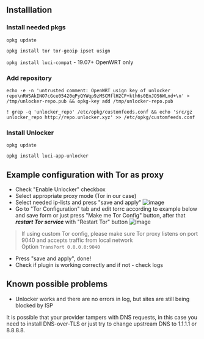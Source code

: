 ## Installlation

### Install needed pkgs
`opkg update`

`opkg install tor tor-geoip ipset usign`

`opkg install luci-compat` - 19.07+ OpenWRT only

### Add repository
`echo -e -n 'untrusted comment: OpenWRT usign key of unlocker repo\nRWSAkINO7cGce05420qPyQYWqp9zMSCMflH2CF+kth6s0EnJOS6WLnd+\n' > /tmp/unlocker-repo.pub && opkg-key add /tmp/unlocker-repo.pub`

`! grep -q 'unlocker_repo' /etc/opkg/customfeeds.conf && echo 'src/gz unlocker_repo http://repo.unlocker.xyz' >> /etc/opkg/customfeeds.conf`

### Install Unlocker
`opkg update`

`opkg install luci-app-unlocker`

## Example configuration with Tor as proxy

- Check "Enable Unlocker" checkbox
- Select appropriate proxy mode (Tor in our case)
- Select needed ip-lists and press "save and apply"
![image](https://gitlab.com/Nooblord/luci-app-unlocker/raw/master/screenshots/setup1.en.png)
- Go to  "Tor Configuration" tab and edit torrc according to example below and save form or just press "Make me Tor Config" button, after that ***restart Tor service*** with "Restart Tor" button
![image](https://gitlab.com/Nooblord/luci-app-unlocker/raw/master/screenshots/setup2.en.png)
> If using custom Tor config, please make sure Tor proxy listens on port 9040 and accepts traffic from local network  
> Option `TransPort 0.0.0.0:9040`
- Press "save and apply", done!
- Check if plugin is working correctly and if not - check logs

## Known possible problems

- Unlocker works and there are no errors in log, but sites are still being blocked by ISP

It is possible that your provider tampers with DNS requests, in this case you need to install DNS-over-TLS or just try to change upstream DNS to 1.1.1.1 or 8.8.8.8.
